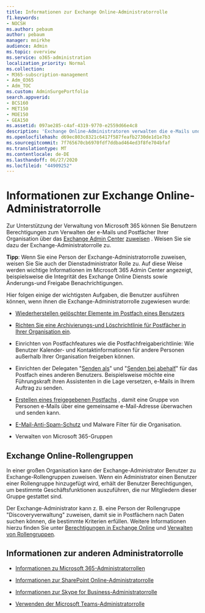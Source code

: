 ```yaml
---
title: Informationen zur Exchange Online-Administratorrolle
f1.keywords:
- NOCSH
ms.author: pebaum
author: pebaum
manager: mnirkhe
audience: Admin
ms.topic: overview
ms.service: o365-administration
localization_priority: Normal
ms.collection:
- M365-subscription-management
- Adm_O365
- Adm_TOC
ms.custom: AdminSurgePortfolio
search.appverid:
- BCS160
- MET150
- MOE150
- GEA150
ms.assetid: 097ae285-c4af-4319-9770-e2559d66e4c8
description: 'Exchange Online-Administratoren verwalten die e-Mails und Postfächer Ihrer Organisation. Beispielsweise werden gelöschte Elemente im Postfach eines Benutzers wiederhergestellt. '
ms.openlocfilehash: d69ec803c8321c6417f587feafb2730de1d1e7b3
ms.sourcegitcommit: 7f765670cb6970fdf7ddbad464ed3f8fe704bfaf
ms.translationtype: MT
ms.contentlocale: de-DE
ms.lasthandoff: 06/27/2020
ms.locfileid: "44909252"
---
```

# <a name="about-the-exchange-online-admin-role"></a>Informationen zur Exchange Online-Administratorrolle

Zur Unterstützung der Verwaltung von Microsoft 365 können Sie Benutzern Berechtigungen zum Verwalten der e-Mails und Postfächer Ihrer Organisation über das [Exchange Admin Center](https://go.microsoft.com/fwlink/p/?LinkID=271807) [zuweisen](assign-admin-roles.md) . Weisen Sie sie dazu der Exchange-Administratorrolle zu.
  
 **Tipp**: Wenn Sie eine Person der Exchange-Administratorrolle zuweisen, weisen Sie Sie auch der Dienstadministrator Rolle zu. Auf diese Weise werden wichtige Informationen im Microsoft 365 Admin Center angezeigt, beispielsweise die Integrität des Exchange Online Diensts sowie Änderungs-und Freigabe Benachrichtigungen.
  
Hier folgen einige der wichtigsten Aufgaben, die Benutzer ausführen können, wenn ihnen die Exchange-Administratorrolle zugewiesen wurde:
  
- [Wiederherstellen gelöschter Elemente im Postfach eines Benutzers](https://docs.microsoft.com/office365/enterprise/recover-deleted-items-in-a-mailbox)
    
- [Richten Sie eine Archivierungs-und Löschrichtlinie für Postfächer in Ihrer Organisation ein](https://docs.microsoft.com/microsoft-365/compliance/set-up-an-archive-and-deletion-policy-for-mailboxes).
    
- Einrichten von Postfachfeatures wie die Postfachfreigaberichtlinie: Wie Benutzer Kalender- und Kontaktinformationen für andere Personen außerhalb Ihrer Organisation freigeben können.
    
- Einrichten der Delegaten "[Senden als](give-mailbox-permissions-to-another-user.md#send-email-from-another-users-mailbox)" und "[Senden bei abehalf](give-mailbox-permissions-to-another-user.md#send-email-on-behalf-of-another-user)" für das Postfach eines anderen Benutzers. Beispielsweise möchte eine Führungskraft ihren Assistenten in die Lage versetzen, e-Mails in Ihrem Auftrag zu senden. 

- [Erstellen eines freigegebenen Postfachs](../email/create-a-shared-mailbox.md) , damit eine Gruppe von Personen e-Mails über eine gemeinsame e-Mail-Adresse überwachen und senden kann.

- [E-Mail-Anti-Spam-Schutz](https://docs.microsoft.com/microsoft-365/security/office-365-security/anti-spam-protection) und Malware Filter für die Organisation.

- Verwalten von Microsoft 365-Gruppen

## <a name="exchange-online-role-groups"></a>Exchange Online-Rollengruppen

In einer großen Organisation kann der Exchange-Administrator Benutzer zu Exchange-Rollengruppen zuweisen. Wenn ein Administrator einen Benutzer einer Rollengruppe hinzugefügt wird, erhält der Benutzer Berechtigungen, um bestimmte Geschäftsfunktionen auszuführen, die nur Mitgliedern dieser Gruppe gestattet sind.
  
 Der Exchange-Administrator kann z. B. eine Person der Rollengruppe "Discoveryverwaltung" zuweisen, damit sie in Postfächern nach Daten suchen können, die bestimmte Kriterien erfüllen. Weitere Informationen hierzu finden Sie unter [Berechtigungen in Exchange Online](https://docs.microsoft.com/exchange/permissions-exo/permissions-exo) und [Verwalten von Rollengruppen](https://docs.microsoft.com/exchange/manage-role-groups-exchange-2013-help).
  
## <a name="learn-about-other-admin-role"></a>Informationen zur anderen Administratorrolle

- [Informationen zu Microsoft 365-Administratorrollen](about-admin-roles.md)

- [Informationen zur SharePoint Online-Administratorrolle](https://docs.microsoft.com/sharepoint/sharepoint-admin-role)

- [Informationen zur Skype for Business-Administratorrolle](https://docs.microsoft.com/skypeforbusiness/skype-for-business-online)

- [Verwenden der Microsoft Teams-Administratorrolle](https://docs.microsoft.com/MicrosoftTeams/using-admin-roles) 